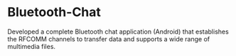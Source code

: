 # Bluetooth-Chat
Developed a complete Bluetooth chat application (Android) that establishes the RFCOMM channels to transfer data and supports a wide range of multimedia files. 
